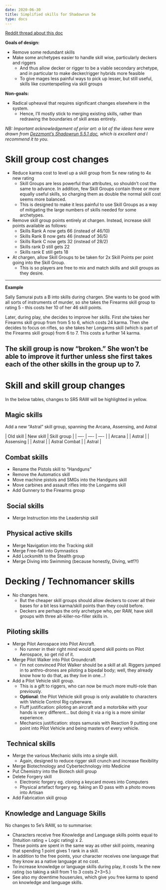 ```yaml
---
date: 2020-06-30
title: Simplified skills for Shadowrun 5e
type: docs
---
```

[Reddit thread about this doc][1]



**Goals of design:**

* Remove some redundant skills
* Make some archetypes easier to handle skill wise, particularly deckers and riggers
	* And thus allow decker or rigger to be a viable secondary archetype, and in particular to make decker/rigger hybrids more feasible
	* To give mages less painful ways to pick up lesser, but still useful, skills like counterspelling via skill groups

**Non-goals:**

* Radical upheaval that requires significant changes elsewhere in the system.
	* Hence, I’ll mostly stick to merging existing skills, rather than redrawing the boundaries of skill areas entirely.

_NB: Important acknowledgement of prior art: a lot of the ideas here were drawn from [Dezzmont’s Shadowrun 5.5.1 doc][2], which is excellent and I recommend it to you._

# Skill group cost changes

* Reduce karma cost to level up a skill group from 5x new rating to 4x new rating
	* Skill Groups are less powerful than attributes, so shouldn’t cost the same to advance. In addition, few Skill Groups contain three or more equally useful skills, so charging them as double the normal skill cost seems more balanced.
	* This is designed to make it less painful to use Skill Groups as a way of mitigating the large numbers of skills needed for some archetypes.
* Remove skill group points entirely at chargen. Instead, increase skill points available as follows:
	* Skills Rank A now gets 66 (instead of 46/10)
	* Skills Rank B now gets 46 (instead of 36/5)
	* Skills Rank C now gets 32 (instead of 28/2)
	* Skills rank D still gets 22
	* Skills rank E still gets 18
* At chargen, allow Skill Groups to be taken for 2x Skill Points per point going into the Skill Group.
	* This is so players are free to mix and match skills and skill groups as they desire.

---
**Example**

Sally Samurai puts a B into skills during chargen. She wants to be good with all sorts of instruments of murder, so she takes the Firearms skill group to rating 5 - this costs her 10 of her 46 skill points.

Later, during play, she decides to improve her skills. First she takes her Firearms skill group from from 5 to 6, which costs 24 karma. Then she decides to focus on rifles, so she takes her Longarms skill (which is part of the Firearms skill group) from 6 to 7. This costs a further 14 karma. 

The skill group is now “broken.” She won’t be able to improve it further unless she first takes each of the other skills in the group up to 7.
---

# Skill and skill group changes
In the below tables, changes to SR5 RAW will be highlighted in yellow.

## Magic skills
Add a new “Astral” skill group, spanning the Arcana, Assensing, and Astral 

| Old skill | New skill | Skill group |
| —- | —- | —- |
| Arcana | | Astral |
| Assensing | | Astral |
| Astral Combat | | Astral |

## Combat skills

* Rename the Pistols skill to “Handguns”
* Remove the Automatics skill
* Move machine pistols and SMGs into the Handguns skill
* Move carbines and assault rifles into the Longarms skill
* Add Gunnery to the Firearms group

##  Social skills

* Merge Instruction into the Leadership skill

##  Physical active skills

* Merge Navigation into the Tracking skill
* Merge Free-fall into Gymnastics
* Add Locksmith to the Stealth group 
* Merge Diving into Swimming (because honestly, Diving, wtf?!)

# Decking / Technomancer skills

* No changes here. 
	* But the cheaper skill groups should allow deckers to cover all their bases for a bit less karma/skill points than they could before.
	* Deckers are perhaps the only archetype who, per RAW, have skill groups with three all-killer-no-filler skills in.

##  Piloting skills

* Merge Pilot Aerospace into Pilot Aircraft.
	* No runner in their right mind would spend skill points on Pilot Aerospace, so get rid of it.
* Merge Pilot Walker into Pilot Groundcraft 
	* I’m not convinced Pilot Walker should be a skill at all. Riggers jumped in to anthro-drones are piloting a bipedal body; well, they already know how to do that, as they live in one…!
* Add a Pilot Vehicle skill group.
	* This is a gift to riggers, who can now be much more multi-role than previously.
	* **Optional**: the Pilot Vehicle skill group is only available to characters with Vehicle Control Rig cyberware.
	* Fluff justification: piloting an aircraft and a motorbike with your hands is very different… but doing it via a rig is a more similar experience.
	* Mechanics justification: stops samurais with Reaction 9 putting one point into Pilot Vehicle and being masters of every vehicle.

##  Technical skills

* Merge the various Mechanic skills into a single skill.
	* Again, designed to reduce rigger skill crunch and increase flexibility
* Merge Biotechnology and Cybertechnology into Medicine
* Put Chemistry into the Biotech skill group 
* Delete Forgery skill
	* Electronic forgery eg. cloning a keycard moves into Computers
	* Physical artefact forgery eg. faking an ID pass with a photo moves into Artisan
* Add Fabrication skill group 

## Knowledge and Language Skills

No changes to 5e’s RAW, so to summarise:

* Characters receive free Knowledge and Language skills points equal to (Intuition rating + Logic rating) x 2. 
* These points are spent in the same way as other skill points, meaning that spending 1 point gives 1 rank in a skill. 
* In addition to the free points, your character receives one language that they know as a native language at no cost. 
* To increase knowledge or language skills during play, it costs 1x the new rating (so taking a skill from 1 to 3 costs 2+3=5.)
* See also my downtime houserules, which give you free karma to spend on knowledge and language skills.


[1]:	https://www.reddit.com/r/Shadowrun/comments/dxb3il/simplified_skill_list_for_5e_houserules/
[2]:	https://docs.google.com/document/u/1/d/1BS29RpXycPDac6e-1MuDz5HXknSPTerL7392u1lm_SY/mobilebasic